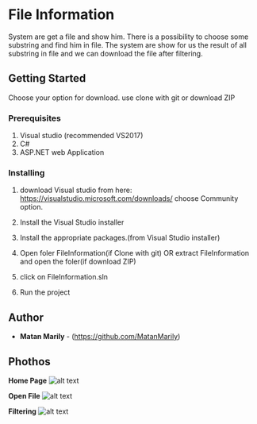 # File Information

System are get a file and show him.
There is a possibility to choose some substring and find him in file.
The system are show for us the result of all substring in file and we can download the file after filtering.

## Getting Started

Choose your option for download.
use clone with git or download ZIP

### Prerequisites

1. Visual studio (recommended VS2017)
2. C# 
3. ASP.NET web Application

### Installing

1. download Visual studio from here: https://visualstudio.microsoft.com/downloads/
   choose Community option.
2. Install the Visual Studio installer
3. Install the appropriate packages.(from Visual Studio installer)

4. Open foler FileInformation(if Clone with git)
OR extract FileInformation and open the foler(if download ZIP)

5. click on FileInformation.sln
6. Run the project
  
## Author

* **Matan Marily** - (https://github.com/MatanMarily)

## Phothos
**Home Page**
![alt text](https://i.ibb.co/5KjcnKs/HomePage.jpg)

**Open File**
![alt text](https://i.ibb.co/TY7BMT8/OpenFile.jpg)

**Filtering**
![alt text](https://i.ibb.co/QfLm3FH/Filtering.jpg)
